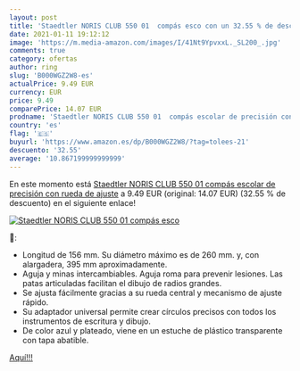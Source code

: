 ```yaml
---
layout: post
title: 'Staedtler NORIS CLUB 550 01  compás esco con un 32.55 % de descuento'
date: 2021-01-11 19:12:12
image: 'https://m.media-amazon.com/images/I/41Nt9YpvxxL._SL200_.jpg'
comments: true
category: ofertas
author: ring
slug: 'B000WGZ2W8-es'
actualPrice: 9.49 EUR
currency: EUR
price: 9.49
comparePrice: 14.07 EUR
prodname: 'Staedtler NORIS CLUB 550 01  compás escolar de precisión con rueda de ajuste'
country: 'es'
flag: '🇪🇸'
buyurl: 'https://www.amazon.es/dp/B000WGZ2W8/?tag=tolees-21'
descuento: '32.55'
average: '10.867199999999999'
---
```


En este momento está [Staedtler NORIS CLUB 550 01  compás escolar de precisión con rueda de ajuste](https://www.amazon.es/dp/B000WGZ2W8/?tag=tolees-21) a 9.49 EUR (original: 14.07 EUR) (32.55 %  de descuento) en el siguiente enlace!

[![Staedtler NORIS CLUB 550 01  compás esco](https://m.media-amazon.com/images/I/41Nt9YpvxxL._SL200_.jpg)](https://www.amazon.es/dp/B000WGZ2W8/?tag=tolees-21)

🔎:

- Longitud de 156 mm. Su diámetro máximo es de 260 mm. y, con alargadera, 395 mm aproximadamente.
- Aguja y minas intercambiables. Aguja roma para prevenir lesiones. Las patas articuladas facilitan el dibujo de radios grandes.
- Se ajusta fácilmente gracias a su rueda central y mecanismo de ajuste rápido.
- Su adaptador universal permite crear círculos precisos con todos los instrumentos de escritura y dibujo.
- De color azul y plateado, viene en un estuche de plástico transparente con tapa abatible.

[Aquí!!!](https://www.amazon.es/dp/B000WGZ2W8/?tag=tolees-21)
